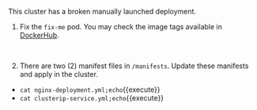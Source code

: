 This cluster has a broken manually launched deployment.

1. Fix the `fix-me` pod. You may check the image tags available in [DockerHub](https://hub.docker.com/_/nginx?tab=tags).

<br>

2. There are two (2) manifest files in `/manifests`. Update these manifests and apply in the cluster.
- `cat nginx-deployment.yml;echo`{{execute}}
- `cat clusterip-service.yml;echo`{{execute}}